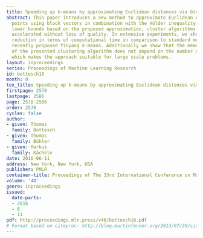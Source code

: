 ```yaml
---
title: Speeding up k-means by approximating Euclidean distances via block vectors
abstract: This paper introduces a new method to approximate Euclidean distances between
  points using block vectors in combination with the Hölder inequality. By defining
  lower bounds based on the proposed approximation, cluster algorithms can be considerably
  accelerated without loss of quality. In extensive experiments, we show a considerable
  reduction in terms of computational time in comparison to standard methods and the
  recently proposed Yinyang k-means. Additionally we show that the memory consumption
  of the presented clustering algorithm does not depend on the number of clusters,
  which makes the approach suitable for large scale problems.
layout: inproceedings
series: Proceedings of Machine Learning Research
id: bottesch16
month: 0
tex_title: Speeding up k-means by approximating Euclidean distances via block vectors
firstpage: 2578
lastpage: 2586
page: 2578-2586
order: 2578
cycles: false
author:
- given: Thomas
  family: Bottesch
- given: Thomas
  family: Bühler
- given: Markus
  family: Kächele
date: 2016-06-11
address: New York, New York, USA
publisher: PMLR
container-title: Proceedings of The 33rd International Conference on Machine Learning
volume: '48'
genre: inproceedings
issued:
  date-parts:
  - 2016
  - 6
  - 11
pdf: http://proceedings.mlr.press/v48/bottesch16.pdf
# Format based on citeproc: http://blog.martinfenner.org/2013/07/30/citeproc-yaml-for-bibliographies/
---
```

